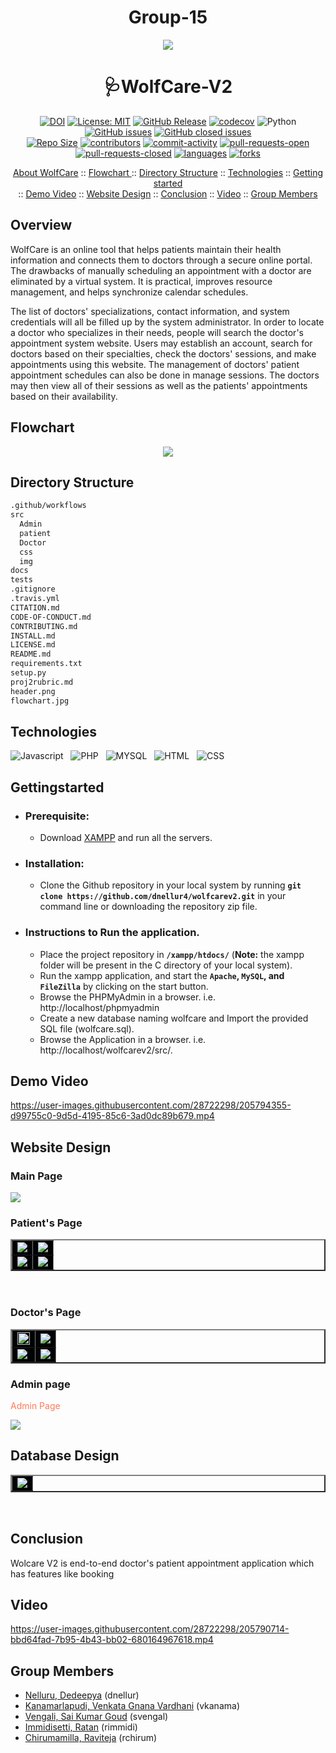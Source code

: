 
<h1 align="center"> Group-15 </h1>

<p align="center"><img src="/header.png"></p>
<h1 align="center"> 🩺WolfCare-V2 </h1>

<div align="center">

[![DOI](https://zenodo.org/badge/573536951.svg)](https://zenodo.org/badge/latestdoi/573536951)
[![License: MIT](https://img.shields.io/badge/License-MIT-yellow.svg)](https://github.com/dnellur4/wolfcarev2/blob/main/LICENSE.md)
[![GitHub Release](https://img.shields.io/github/release/dnellur4/wolfcarev2)](https://github.com/dnellur4/wolfcarev2/releases)
[![codecov](https://codecov.io/gh/dnellur4/wolfcarev2/branch/main/graph/badge.svg?token=6BKPfdxYKY)](https://codecov.io/gh/dnellur4/wolfcarev2)
![Python](https://img.shields.io/badge/python-v3.8+-yellow.svg)
[![GitHub issues](https://img.shields.io/github/issues/dnellur4/wolfcarev2)](https://github.com/dnellur4/wolfcarev2/issues?q=is%3Aissue+is%3Aopen)
[![GitHub closed issues](https://img.shields.io/github/issues-closed/dnellur4/wolfcarev2)](https://github.com/dnellur4/wolfcarev2/issues?q=is%3Aissue+is%3Aclosed)
  </br>
[![Repo Size](https://img.shields.io/github/repo-size/dnellur4/wolfcarev2?color=brightgreen)](https://github.com/dnellur4/wolfcarev2.git)
[![contributors](https://img.shields.io/github/contributors/dnellur4/wolfcarev2)](https://github.com/dnellur4/wolfcarev2/graphs/contributors)
[![commit-activity](https://img.shields.io/github/commit-activity/w/dnellur4/wolfcarev2?color=blue)](https://github.com/dnellur4/wolfcarev2/graphs/commit-activity)
[![pull-requests-open](https://img.shields.io/github/issues-pr/dnellur4/wolfcarev2?color=yellow)](https://github.com/dnellur4/wolfcarev2/pulls)
[![pull-requests-closed](https://img.shields.io/github/issues-pr-closed/dnellur4/wolfcarev2?color=green)](https://github.com/dnellur4/wolfcarev2/pulls?q=is%3Apr+is%3Aclosed)
[![languages](https://img.shields.io/github/languages/count/dnellur4/wolfcarev2)](https://github.com/dnellur4/wolfcarev2)
[![forks](https://img.shields.io/github/forks/dnellur4/wolfcarev2?style=social)](https://github.com/dnellur4/wolfcarev2/network/members)

</div>


<p align="center">
  <a href="#overview">About WolfCare</a>
  ::
  <a href="#flowchart">Flowchart </a> 
  ::
  <a href="#directory-structure">Directory Structure</a>
  ::
  <a href="#technologies">Technologies</a>
  ::
  <a href="#gettingstarted">Getting started</a> </br>
  ::
  <a href="#demo-video">Demo Video</a>
  ::
  <a href="#website-design">Website Design</a>
  ::
  <a href="#conclusion">Conclusion</a>
  ::
  <a href="#video">Video</a>
  ::
  <a href="#group-members">Group Members</a>
  
</p>

## Overview
<p>WolfCare is an online tool that helps patients maintain their health information and connects them to doctors through a secure online portal. The drawbacks of manually scheduling an appointment with a doctor are eliminated by a virtual system. It is practical, improves resource management, and helps synchronize calendar schedules.</p>
<p>
The list of doctors' specializations, contact information, and system credentials will all be filled up by the system administrator. In order to locate a doctor who specializes in their needs, people will search the doctor's appointment system website. Users may establish an account, search for doctors based on their specialties, check the doctors' sessions, and make appointments using this website. The management of doctors' patient appointment schedules can also be done in manage sessions. The doctors may then view all of their sessions as well as the patients' appointments based on their availability.</p>

    
## Flowchart

<p align="center"><img src="/flowchart.jpg"></p>

## Directory Structure 
```txt
.github/workflows
src
  Admin
  patient
  Doctor
  css
  img
docs
tests
.gitignore
.travis.yml
CITATION.md 
CODE-OF-CONDUCT.md
CONTRIBUTING.md
INSTALL.md
LICENSE.md
README.md
requirements.txt
setup.py 
proj2rubric.md
header.png
flowchart.jpg
```
## Technologies

![Javascript](https://img.shields.io/badge/javascript-%2320232a.svg?style=for-the-badge&logo=javascript&logoColor=%2361DAFB) &nbsp; ![PHP](https://img.shields.io/badge/php-%2320232a.svg?style=for-the-badge&logo=php&logoColor=%2361DAFB) &nbsp; ![MYSQL](https://img.shields.io/badge/mysql-%2320232a.svg?style=for-the-badge&logo=mysql&logoColor=%2361DAFB) &nbsp; ![HTML](https://img.shields.io/badge/html-%2320232a.svg?style=for-the-badge&logo=html&logoColor=%2361DAFB) &nbsp; ![CSS](https://img.shields.io/badge/css-%2320232a.svg?style=for-the-badge&logo=css&logoColor=%2361DAFB)
<br>
## Gettingstarted


  - ### Prerequisite:
      - Download [XAMPP](https://sourceforge.net/projects/xampp/files/XAMPP%20Mac%20OS%20X/8.0.6/) and run all the servers.

   - ### Installation:
     -  Clone the Github repository in your local system by running **`git clone https://github.com/dnellur4/wolfcarev2.git`** in your command line or downloading the repository zip file.
   - ### Instructions to Run the application.
     -  Place the project repository in **`/xampp/htdocs/`** (**Note:** the xampp folder will be present in the C directory of your local system).
     -  Run the xampp application, and start the **`Apache`, `MySQL`, and `FileZilla`** by clicking on the start button.
     -  Browse the PHPMyAdmin in a browser. i.e. http://localhost/phpmyadmin
     -  Create a new database naming wolfcare and Import the provided SQL file (wolfcare.sql).
     -  Browse the Application in a browser. i.e. http://localhost/wolfcarev2/src/.

## Demo Video


https://user-images.githubusercontent.com/28722298/205794355-d99755c0-9d5d-4195-85c6-3ad0dc89b679.mp4



## Website Design

<table border="2" bordercolorlight="#b9dcff" bordercolordark="#006fdd">

  <thead>  
    <h3 id ="design"> Main Page</h3>
    <img src="/docs/main.png">
  </thead>
  <h3 id ="design"> Patient's Page</h3>
  <tr style="background: #010203;"> 
    <td colspan = "2">
        <img src="/docs/patient1.jpeg">    
     </td>
     <td colspan = "2">
        <img src="/docs/patient2.jpeg">    
     </td>
  </tr>
   <tr style="background: #010203;"> 
    <td colspan = "2">
        <img src="/docs/patient3.jpeg">  
     </td>
     <td colspan = "2"> 
        <img src="/docs/patient4.png">
    </td>
  </tr>
  </table>
<br>
<table border="2" bordercolorlight="#b9dcff" bordercolordark="#006fdd">
  <h3 id ="design"> Doctor's Page</h3>
  <tr style="background: #010203;"> 
    <td colspan = "2">
        <img src="/docs/doctor1.jpeg" width="100%">    
     </td>
     <td colspan = "2">
        <img src="/docs/doctor2.jpeg">    
     </td>
  </tr>
   <tr style="background: #010203;"> 
    <td colspan = "2">
        <img src="/docs/doctor3.jpeg">  
     </td>
     <td colspan = "2"> 
        <img src="/docs/doctor4.png">
    </td>
  </tr>
  </table>
 <h3 id ="design"> Admin page</h3>
  <tr style="background: #010203;"> 
      <td colspan = "2">
      <p style="color: #FF7A59"> Admin Page </p>  
        <img src="/docs/admin1.jpeg">    
     </td>
   </table>
<br>

<h2 id = "db"> Database Design </h2>

<table border="2" bordercolorlight="#b9dcff" bordercolordark="#006fdd">

<tr style="background: #010203;"> 
    <td colspan = "1">
     <img src="/docs/database.png">
    </td>
  </tr>
   
  
  </table>
<br>

## Conclusion
<p>Wolcare V2 is end-to-end doctor's patient appointment application which has features like booking </p>

## Video


https://user-images.githubusercontent.com/28722298/205790714-bbd64fad-7b95-4b43-bb02-680164967618.mp4



## Group Members ##
  - [Nelluru, Dedeepya](mailto:dnellur@ncsu.edu?) (dnellur)
  - [Kanamarlapudi, Venkata Gnana Vardhani](mailto:vkanama@ncsu.edu?) (vkanama)
  - [Vengali, Sai Kumar Goud](mailto:svengal@ncsu.edu?) (svengal)
  - [Immidisetti, Ratan](mailto:rimmidi@ncsu.edu?) (rimmidi)
  - [Chirumamilla, Raviteja](mailto:rchirum@ncsu.edu?) (rchirum)
